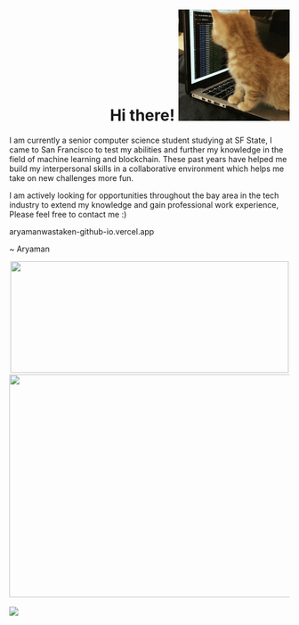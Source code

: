 <h1 align="right">Hi there!
  <img alt="cat" width="200" height="200" src="images/giphy.gif">
</h1>

<p align="left">
I am currently a senior computer science student studying at SF State, I came to San Francisco to test my abilities and further my knowledge in the field of machine learning and blockchain. These past years have helped me build my interpersonal skills in a collaborative environment which helps me take on new challenges more fun.

I am actively looking for opportunities throughout the bay area in the tech industry to extend my knowledge and gain professional work experience, Please feel free to contact me :)

aryamanwastaken-github-io.vercel.app

~ Aryaman
</p>

<p align="center">

<img syle="vertical-align=center;" height="200" width="500" src="https://github-readme-streak-stats.herokuapp.com?user=aryamanwastaken&theme=midnight-purple&fire=ff4a00"/> 

<img style="vertical-align=center;" height="400" width="600" src="https://wakatime.com/share/@aryamanwastaken/bc636c61-04bb-49cc-8dbd-cb27dae880c6.png"/>

</p>

![](https://wakatime.com/badge/user/fa1106f5-c041-4b35-8c44-8401033d5103.svg)
